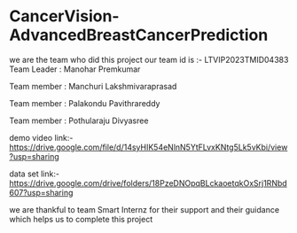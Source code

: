 # CancerVision-AdvancedBreastCancerPrediction
we are the team who did this project
our team id is :-  LTVIP2023TMID04383
Team Leader : Manohar Premkumar

Team member : Manchuri Lakshmivaraprasad

Team member : Palakondu Pavithrareddy

Team member : Pothularaju Divyasree


demo video link:-  https://drive.google.com/file/d/14syHIK54eNlnN5YtFLvxKNtg5Lk5vKbi/view?usp=sharing

data set link:-  https://drive.google.com/drive/folders/18PzeDNOpqBLckaoetqkOxSrj1RNbd607?usp=sharing

we are thankful to team Smart Internz for their support and their guidance which helps us to complete this project 

